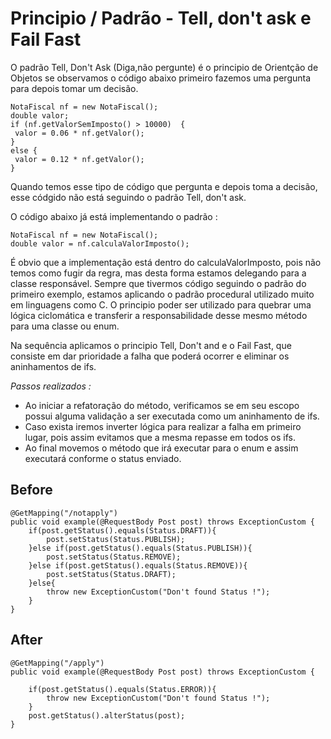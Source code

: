 # Principio / Padrão - Tell, don't ask e Fail Fast

O padrão Tell, Don't Ask (Diga,não pergunte) é o principio de Orientção de Objetos se observamos o código abaixo primeiro fazemos uma pergunta para depois tomar um decisão.

    NotaFiscal nf = new NotaFiscal();
    double valor;
    if (nf.getValorSemImposto() > 10000)  {
     valor = 0.06 * nf.getValor();
    }
    else {
     valor = 0.12 * nf.getValor();
    }

Quando temos esse tipo de código que pergunta e depois toma a decisão, esse códgido não está seguindo o padrão Tell, don't ask.

O código abaixo já está implementando o padrão :
    
    NotaFiscal nf = new NotaFiscal();
    double valor = nf.calculaValorImposto();

É obvio que a implementação está dentro do calculaValorImposto, pois não temos como fugir da regra, mas desta forma estamos delegando para a classe responsável. Sempre que tivermos código seguindo o padrão do primeiro exemplo, estamos aplicando o padrão procedural utilizado muito em linguagens como C.
O principio poder ser utilizado para quebrar uma lógica ciclomática e transferir a responsabilidade desse mesmo método para uma classe ou enum.


Na sequência aplicamos o principio Tell, Don't and e o Fail Fast, que consiste em dar prioridade a falha que poderá ocorrer e eliminar os aninhamentos de ifs.

*Passos realizados :*
* Ao iniciar a refatoração do método, verificamos se em seu escopo possui alguma validação a ser executada como um aninhamento de ifs. 
* Caso exista iremos inverter lógica para realizar a falha em primeiro lugar, pois assim evitamos que a mesma repasse em todos os ifs.
* Ao final movemos o método que irá executar para o enum e assim executará conforme o status enviado.


## Before

    @GetMapping("/notapply")
    public void example(@RequestBody Post post) throws ExceptionCustom {
        if(post.getStatus().equals(Status.DRAFT)){
            post.setStatus(Status.PUBLISH);
        }else if(post.getStatus().equals(Status.PUBLISH)){
            post.setStatus(Status.REMOVE);
        }else if(post.getStatus().equals(Status.REMOVE)){
            post.setStatus(Status.DRAFT);
        }else{
            throw new ExceptionCustom("Don't found Status !");
        }
    }
    
## After

    @GetMapping("/apply")
    public void example(@RequestBody Post post) throws ExceptionCustom {

        if(post.getStatus().equals(Status.ERROR)){
            throw new ExceptionCustom("Don't found Status !");
        }
        post.getStatus().alterStatus(post);
    }

